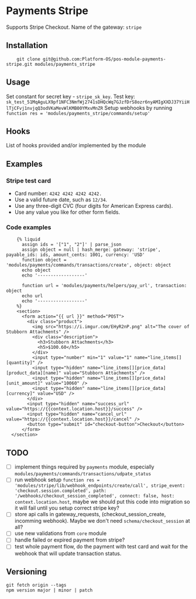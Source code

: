 # Payments Stripe

Supports Stripe Checkout. Name of the gateway: `stripe`

## Installation

        git clone git@github.com:Platform-OS/pos-module-payments-stripe.git modules/payments_stripe

## Usage

Set constant for secret key - `stripe_sk_key`. Test key: `sk_test_51MqAguLX9pf1NFC3NmfWj2741sDHQcWq7GJzfDrS8ozr6nyAMIgXXDJ37YiiHlTjCFvj1nvjqQ3odVKaMevWlKMB00YMxvMnZR`
Setup webhooks by running `function res = 'modules/payments_stripe/commands/setup'`

## Hooks

List of hooks provided and/or implemented by the module

## Examples

### Stripe test card

- Card number: `4242 4242 4242 4242.`
- Use a valid future date, such as `12/34`.
- Use any three-digit CVC (four digits for American Express cards).
- Use any value you like for other form fields.

### Code examples

        {% liquid
          assign ids = '["1", "2"]' | parse_json
          assign object = null | hash_merge: gateway: 'stripe', payable_ids: ids, amount_cents: 1001, currency: 'USD'
          function object = 'modules/payments/commands/transactions/create', object: object
          echo object
          echo '------------------'

          function url = 'modules/payments/helpers/pay_url', transaction: object
          echo url
          echo '------------------'
        %}
        <section>
          <form action="{{ url }}" method="POST">
            <div class="product">
              <img src="https://i.imgur.com/EHyR2nP.png" alt="The cover of Stubborn Attachments" />
              <div class="description">
                <h3>Stubborn Attachments</h3>
                <h5>$100.60</h5>
              </div>
              <input type="number" min="1" value="1" name="line_items[][quantity]" />
              <input type="hidden" name="line_items[][price_data][product_data][name]" value="Stubborn Attachments" />
              <input type="hidden" name="line_items[][price_data][unit_amount]" value="10060" />
              <input type="hidden" name="line_items[][price_data][currency]" value="USD" />
            </div>
            <input type="hidden" name="success_url" value="https://{{context.location.host}}/success" />
            <input type="hidden" name="cancel_url" value="https://{{context.location.host}}/cancel" />
            <button type="submit" id="checkout-button">Checkout</button>
          </form>
      </section>

## TODO

- [ ] implement things required by `payments` module, especially `modules/payments/commands/transactions/udpate_status`
- [ ] run webhook setup `function res = 'modules/stripe/lib/webhook_endpoints/create/call', stripe_event: 'checkout.session.completed', path: '/webhooks/checkout_session_completed', connect: false, host: context.location.host`, maybe we should put this code into migration so it will fail until you setup correct stripe key?
- [ ] store api calls in gateway_requests, (checkout_session_create, incomming webhook). Maybe we don't need `schema/checkout_session` at all?
- [ ] use new validations from `core` module
- [ ] handle failed or expired payment from stripe?
- [ ] test whole payment flow, do the payment with test card and wait for the webhook that will update transaction status.

## Versioning

```
git fetch origin --tags
npm version major | minor | patch
```
